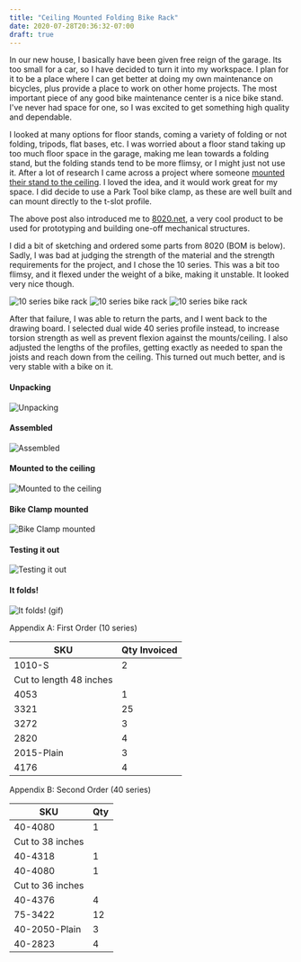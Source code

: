 ```yaml
---
title: "Ceiling Mounted Folding Bike Rack"
date: 2020-07-28T20:36:32-07:00
draft: true
---
```


In our new house, I basically have been given free reign of the garage. Its too small for a car, so I have decided to turn it into my workspace. I plan for it to be a place where I can get better at doing my own maintenance on bicycles, plus provide a place to work on other home projects. The most important piece of any good bike maintenance center is a nice bike stand. I've never had space for one, so I was excited to get something high quality and dependable.

<!--more-->

I looked at many options for floor stands, coming a variety of folding or not folding, tripods, flat bases, etc. I was worried about a floor stand taking up too much floor space in the garage, making me lean towards a folding stand, but the folding stands tend to be more flimsy, or I might just not use it. After a lot of research I came across a project where someone [mounted their stand to the ceiling](http://www.tearsforgears.com/2013/01/close-quarters-work-stand.html?m=1). I loved the idea, and it would work great for my space. I did decide to use a Park Tool bike clamp, as these are well built and can mount directly to the t-slot profile.

The above post also introduced me to [8020.net](http://www.8020.net), a very cool product to be used for prototyping and building one-off mechanical structures.

I did a bit of sketching and ordered some parts from 8020 (BOM is below). Sadly, I was bad at judging the strength of the material and the strength requirements for the project, and I chose the 10 series. This was a bit too flimsy, and it flexed under the weight of a bike, making it unstable. It looked very nice though.

![10 series bike rack](/blog/bike_rack/IMG_20200606_123849.jpg)
![10 series bike rack](/blog/bike_rack/IMG_20200606_123904.jpg)
![10 series bike rack](/blog/bike_rack/IMG_20200606_123909.jpg)

After that failure, I was able to return the parts, and I went back to the drawing board. I selected dual wide 40 series profile instead, to increase torsion strength as well as prevent flexion against the mounts/ceiling. I also adjusted the lengths of the profiles, getting exactly as needed to span the joists and reach down from the ceiling. This turned out much better, and is very stable with a bike on it.

#### Unpacking
![Unpacking](/blog/bike_rack/IMG_20200617_205945.jpg)

#### Assembled
![Assembled](/blog/bike_rack/IMG_20200617_212513.jpg)

#### Mounted to the ceiling
![Mounted to the ceiling](/blog/bike_rack/IMG_20200617_214251.jpg)

#### Bike Clamp mounted
![Bike Clamp mounted](/blog/bike_rack/IMG_20200617_215312.jpg)

#### Testing it out
![Testing it out](/blog/bike_rack/IMG_20200618_113532.jpg)

#### It folds!
![It folds! (gif)](/blog/bike_rack/open_bike_rack.gif)

Appendix A: First Order (10 series)

| SKU                     | Qty Invoiced |
|-------------------------|--------------|
| 1010-S                  | 2            |
| Cut to length 48 inches |              |
| 4053                    | 1            |
| 3321                    | 25           |
| 3272                    | 3            |
| 2820                    | 4            |
| 2015-Plain              | 3            |
| 4176                    | 4            |

Appendix B: Second Order (40 series)

|        SKU       | Qty |
|------------------|-----|
|      40-4080     |  1  |
| Cut to 38 inches |     |
|      40-4318     |  1  |
|      40-4080     |  1  |
| Cut to 36 inches |     |
|      40-4376     |  4  |
|      75-3422     |  12 |
|   40-2050-Plain  |  3  |
|      40-2823     |  4  |